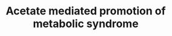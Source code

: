 ---
annotations:
- type: Cell Type Ontology
  value: B cell
- type: Disease Ontology
  value: acquired metabolic disease
- type: Pathway Ontology
  value: disease pathway
- type: Cell Type Ontology
  value: parasympathetic neuron
authors:
- Egonw
- Khanspers
- Ariutta
- DeSl
description: Acetates produced by gut microbes stimulates the parasympathetic nervous
  system which causes in an increase in the release of the gastrin hormone which triggers
  insulin release from beta-cells. Prolonged exposure to high acetate levels promote
  a state of metabolic syndrome.
last-edited: 2020-05-28
organisms:
- Rattus norvegicus
redirect_from:
- /index.php/Pathway:WP3650
- /instance/WP3650
schema-jsonld:
- '@context': https://schema.org/
  '@id': https://wikipathways.github.io/pathways/WP3650.html
  '@type': Dataset
  creator:
    '@type': Organization
    name: WikiPathways
  description: Acetates produced by gut microbes stimulates the parasympathetic nervous
    system which causes in an increase in the release of the gastrin hormone which
    triggers insulin release from beta-cells. Prolonged exposure to high acetate levels
    promote a state of metabolic syndrome.
  keywords:
  - gastrin
  - insulin
  - intermediate
  - glucose
  - acetate
  - fatty acid
  - metabolite(s)
  license: CC0
  name: Acetate mediated promotion of metabolic syndrome
seo: CreativeWork
title: Acetate mediated promotion of metabolic syndrome
wpid: WP3650
---